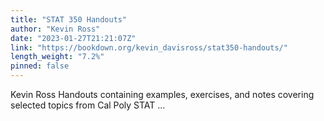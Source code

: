 ```yaml
---
title: "STAT 350 Handouts"
author: "Kevin Ross"
date: "2023-01-27T21:21:07Z"
link: "https://bookdown.org/kevin_davisross/stat350-handouts/"
length_weight: "7.2%"
pinned: false
---
```


Kevin Ross Handouts containing examples, exercises, and notes covering selected topics from Cal Poly STAT ...

